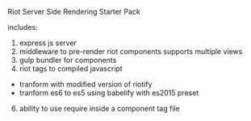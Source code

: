 Riot Server Side Rendering Starter Pack

includes:

1. express js server
2. middleware to pre-render riot components supports multiple views
3. gulp bundler for components 
5. riot tags to compiled javascript 
  - tranform with modified version of riotify
  - tranform es6 to es5 using babelify with es2015 preset
6. ability to use require inside a component tag file
